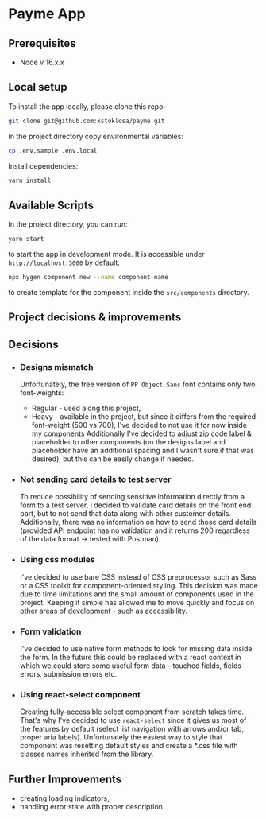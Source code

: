 # Payme App

## Prerequisites

- Node v 16.x.x

## Local setup

To install the app locally, please clone this repo:

```bash
git clone git@github.com:kstoklosa/payme.git
```

In the project directory copy environmental variables:

```bash
cp .env.sample .env.local
```

Install dependencies:

```bash
yarn install
```

## Available Scripts

In the project directory, you can run:

```bash
yarn start
```

to start the app in development mode. It is accessible under `http://localhost:3000` by default.

```bash
npx hygen component new --name component-name
```

to create template for the component inside the `src/components` directory.

## Project decisions & improvements

## Decisions

- ### Designs mismatch
  Unfortunately, the free version of `PP Object Sans` font contains only two font-weights:
  - Regular - used along this project,
  - Heavy - available in the project, but since it differs from the required font-weight (500 vs 700), I've decided to not use it for now inside my components
    Additionally I've decided to adjust zip code label & placeholder to other components (on the designs label and placeholder have an additional spacing and I wasn't sure if that was desired), but this can be easily change if needed.
- ### Not sending card details to test server

  To reduce possibility of sending sensitive information directly from a form to a test server, I decided to validate card details on the front end part, but to not send that data along with other customer details. Additionally, there was no information on how to send those card details (provided API endpoint has no validation and it returns 200 regardless of the data format -> tested with Postman).

- ### Using css modules

  I've decided to use bare CSS instead of CSS preprocessor such as Sass or a CSS toolkit for component-oriented styling. This decision was made due to time limitations and the small amount of components used in the project. Keeping it simple has allowed me to move quickly and focus on other areas of development - such as accessibility.

- ### Form validation

  I've decided to use native form methods to look for missing data inside the form. In the future this could be replaced with a react context in which we could store some useful form data - touched fields, fields errors, submission errors etc.

- ### Using react-select component
  Creating fully-accessible select component from scratch takes time. That's why I've decided to use `react-select` since it gives us most of the features by default (select list navigation with arrows and/or tab, proper aria labels). Unfortunately the easiest way to style that component was resetting default styles and create a \*.css file with classes names inherited from the library.

## Further Improvements

- creating loading indicators,
- handling error state with proper description
